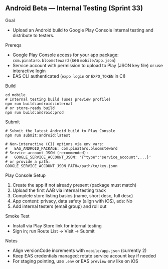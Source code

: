 ## Android Beta — Internal Testing (Sprint 33)

Goal
- Upload an Android build to Google Play Console Internal testing and distribute to testers.

Prereqs
- Google Play Console access for your app package: `com.pinataro.bloomsteward` (see `mobile/app.json`)
- Service account with permission to upload to Play (JSON key file) or use interactive login
- EAS CLI authenticated (`expo login` or `EXPO_TOKEN` in CI)

Build
```
cd mobile
# Internal testing build (uses preview profile)
npm run build:android:internal
# or store-ready build
npm run build:android:prod
```

Submit
```
# Submit the latest Android build to Play Console
npm run submit:android:latest

# Non-interactive (CI) options via env vars:
#   EAS_ANDROID_PACKAGE: com.pinataro.bloomsteward
# Service account JSON (recommended):
#   GOOGLE_SERVICE_ACCOUNT_JSON: '{"type":"service_account",...}'
# or provide a path: GOOGLE_SERVICE_ACCOUNT_JSON_PATH=/path/to/key.json
```

Play Console Setup
1) Create the app if not already present (package must match)
2) Upload the first AAB via internal testing track
3) Complete store listing basics (name, short desc, full desc)
4) App content: privacy, data safety (align with iOS), ads: No
5) Add internal testers (email group) and roll out

Smoke Test
- Install via Play Store link for internal testing
- Sign in; run Route List → Visit → Submit

Notes
- Align versionCode increments with `mobile/app.json` (currently 2)
- Keep EAS credentials managed; rotate service account key if needed
- For staging pointing, use `.env` or EAS `preview` env like on iOS

